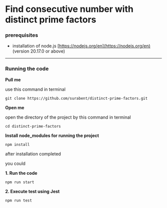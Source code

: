 # Find consecutive number with distinct prime factors

### prerequisites
- installation of node.js [https://nodejs.org/en](https://nodejs.org/en) (version 20.17.0 or above)

---
### Running the code

**Pull me**

use this command in terminal

`git clone https://github.com/surabent/distinct-prime-factors.git`

**Open me**

open the directory of the project by this command in terminal

`cd distinct-prime-factors`

**Install node_modules for running the project**

`npm install`

after installation completed

you could

**1. Run the code**

`npm run start`

**2. Execute test using Jest**

`npm run test`